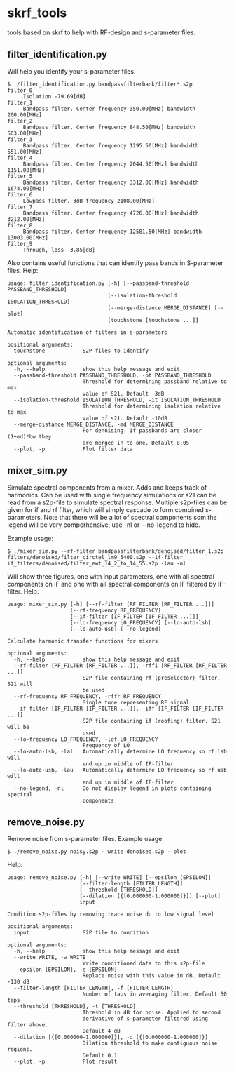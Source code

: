# skrf_tools
tools based on skrf to help with RF-design and s-parameter files.

## filter_identification.py
Will help you identify your s-parameter files.
```
$ ./filter_identification.py bandpassfilterbank/filter*.s2p
filter_0
	 Isolation -79.69[dB]
filter_1
	 Bandpass filter. Center frequency 350.00[MHz] bandwidth 200.00[MHz]
filter_2
	 Bandpass filter. Center frequency 848.50[MHz] bandwidth 503.00[MHz]
filter_3
	 Bandpass filter. Center frequency 1295.50[MHz] bandwidth 551.00[MHz]
filter_4
	 Bandpass filter. Center frequency 2044.50[MHz] bandwidth 1151.00[MHz]
filter_5
	 Bandpass filter. Center frequency 3312.00[MHz] bandwidth 1674.00[MHz]
filter_6
	 Lowpass filter. 3dB frequency 2108.00[MHz]
filter_7
	 Bandpass filter. Center frequency 4726.00[MHz] bandwidth 3212.00[MHz]
filter_8
	 Bandpass filter. Center frequency 12581.50[MHz] bandwidth 13003.00[MHz]
filter_9
	 Through, loss -3.85[dB]
```
Also contains useful functions that can identify pass bands in S-parameter files.
Help:
```
usage: filter_identification.py [-h] [--passband-threshold PASSBAND_THRESHOLD]
                                [--isolation-threshold ISOLATION_THRESHOLD]
                                [--merge-distance MERGE_DISTANCE] [--plot]
                                [touchstone [touchstone ...]]

Automatic identification of filters in s-parameters

positional arguments:
  touchstone            S2P files to identify

optional arguments:
  -h, --help            show this help message and exit
  --passband-threshold PASSBAND_THRESHOLD, -pt PASSBAND_THRESHOLD
                        Threshold for determining passband relative to max
                        value of S21. Default -3dB
  --isolation-threshold ISOLATION_THRESHOLD, -it ISOLATION_THRESHOLD
                        Threshold for determining isolation relative to max
                        value of s21. Default -10dB
  --merge-distance MERGE_DISTANCE, -md MERGE_DISTANCE
                        For denoising. If passbands are closer (1+md)*bw they
                        are merged in to one. Default 0.05
  --plot, -p            Plot filter data

```


## mixer_sim.py
Simulate spectral components from a mixer. Adds and keeps track of harmonics. Can be used with single frequency simulations or s21 can be read from a s2p-file to simulate spectral response.
Multiple s2p-files can be given for if and rf filter, which will simply cascade to form combined s-parameters. Note that there will be a lot of spectral components som the legend will be very comperhensive, use -nl or --no-legend to hide.

Example usage:
```
$ ./mixer_sim.py --rf-filter bandpassfilterbank/denoised/filter_1.s2p filters/denoised/filter_circtel_lm9_5400.s2p --if-filter if_filters/denoised/filter_ewt_14_2_to_14_55.s2p -lau -nl
```

Will show three figures, one with input parameters, one with all spectral components on IF and one with all spectral components on IF filtered by IF-filter.
Help:
```
usage: mixer_sim.py [-h] [--rf-filter [RF_FILTER [RF_FILTER ...]]]
                    [--rf-frequency RF_FREQUENCY]
                    [--if-filter [IF_FILTER [IF_FILTER ...]]]
                    [--lo-frequency LO_FREQUENCY] [--lo-auto-lsb]
                    [--lo-auto-usb] [--no-legend]

Calculate harmonic transfer functions for mixers

optional arguments:
  -h, --help            show this help message and exit
  --rf-filter [RF_FILTER [RF_FILTER ...]], -rffi [RF_FILTER [RF_FILTER ...]]
                        S2P file containing rf (preselector) filter. S21 will
                        be used
  --rf-frequency RF_FREQUENCY, -rffr RF_FREQUENCY
                        Single tone representing RF signal
  --if-filter [IF_FILTER [IF_FILTER ...]], -iff [IF_FILTER [IF_FILTER ...]]
                        S2P file containing if (roofing) filter. S21 will be
                        used
  --lo-frequency LO_FREQUENCY, -lof LO_FREQUENCY
                        Frequency of LO
  --lo-auto-lsb, -lal   Automatically determine LO frequency so rf lsb will
                        end up in middle of IF-filter
  --lo-auto-usb, -lau   Automatically determine LO frequency so rf usb will
                        end up in middle of IF-filter
  --no-legend, -nl      Do not display legend in plots containing spectral
                        components

```

## remove_noise.py
Remove noise from s-parameter files. 
Example usage:
```
$ ./remove_noise.py noisy.s2p --write denoised.s2p --plot
```
Help:
```
usage: remove_noise.py [-h] [--write WRITE] [--epsilon [EPSILON]]
                       [--filter-length [FILTER_LENGTH]]
                       [--threshold [THRESHOLD]]
                       [--dilation [{[0.000000-1.000000]}]] [--plot]
                       input

Condition s2p-files by removing trace noise du to low signal level

positional arguments:
  input                 S2P file to condition

optional arguments:
  -h, --help            show this help message and exit
  --write WRITE, -w WRITE
                        Write conditioned data to this s2p-file
  --epsilon [EPSILON], -e [EPSILON]
                        Replace noise with this value in dB. Default -130 dB
  --filter-length [FILTER_LENGTH], -f [FILTER_LENGTH]
                        Number of taps in averaging filter. Default 50 taps
  --threshold [THRESHOLD], -t [THRESHOLD]
                        Threshold in dB for noise. Applied to second
                        derivative of s-parameter filtered using filter above.
                        Default 4 dB
  --dilation [{[0.000000-1.000000]}], -d [{[0.000000-1.000000]}]
                        Dilation threshold to make contiguous noise regions.
                        Default 0.1
  --plot, -p            Plot result

```
